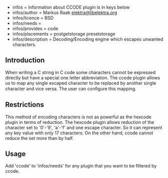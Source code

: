 - infos = Information about CCODE plugin is in keys below
- infos/author = Markus Raab <elektra@libelektra.org>
- infos/licence = BSD
- infos/needs =
- infos/provides = code
- infos/placements = postgetstorage presetstorage
- infos/description = Decoding/Encoding engine which escapes unwanted characters.

## Introduction ##

When writing a C string in C code some characters cannot be expressed 
directly but have a special one letter abbreviation. 
The ccode plugin allows us to map any single escaped 
character to be replaced by another single character and vice versa. 
The user can conﬁgure this mapping.

## Restrictions ##

This method of encoding characters is not as powerful as the hexcode plugin in terms of reduction. 
The hexcode plugin allows reduction of the character set to '0'-'9', 'a'-'f' and one escape character. 
So it can represent any key value with only 17 characters. 
On the other hand, ccode cannot reduce the set more than by half.


## Usage ##

Add 'ccode' to 'infos/needs' for any plugin that you want to be filtered by ccode.
